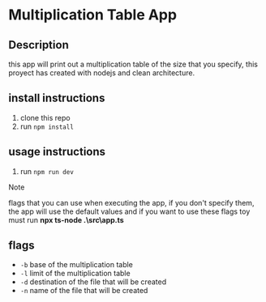 # Multiplication Table App

## Description

this app will print out a multiplication table of the size that you specify,
this proyect has created with nodejs and clean architecture.

## install instructions

1. clone this repo
2. run `npm install`

## usage instructions

1. run `npm run dev`

> [!NOTE]
> flags that you can use when executing the app, if you don't specify them, the app will use the default values
> and if you want to use these flags toy must run **npx ts-node .\src\app.ts**

## flags

- `-b` base of the multiplication table
- `-l` limit of the multiplication table
- `-d` destination of the file that will be created
- `-n` name of the file that will be created
